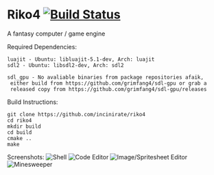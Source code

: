 # Riko4 [![Build Status](https://travis-ci.org/incinirate/Riko4.svg?branch=master)](https://travis-ci.org/incinirate/Riko4)

A fantasy computer / game engine

Required Dependencies:

```
luajit - Ubuntu: libluajit-5.1-dev, Arch: luajit
sdl2 - Ubuntu: libsdl2-dev, Arch: sdl2

sdl_gpu - No avaliable binaries from package repositories afaik,
 either build from https://github.com/grimfang4/sdl-gpu or grab a
 released copy from https://github.com/grimfang4/sdl-gpu/releases
```

Build Instructions:

```
git clone https://github.com/incinirate/riko4
cd riko4
mkdir build
cd build
cmake ..
make
```

Screenshots:
![Shell](http://i.imgur.com/FP7srck.png)
![Code Editor](http://i.imgur.com/eEoIKv0.png)
![Image/Spritesheet Editor](http://i.imgur.com/ouWKaab.png)
![Minesweeper](http://i.imgur.com/IhiV9Pl.png)

